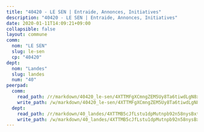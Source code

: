 ```yaml
---
title: "40420 - LE SEN | Entraide, Annonces, Initiatives"
description: "40420 - LE SEN | Entraide, Annonces, Initiatives"
date: 2020-01-11T14:09:21+09:00
collapsible: false
layout: commune
comm:
  nom: "LE SEN"
  slug: le-sen
  cp: "40420"
dept:
  nom: "Landes"
  slug: landes
  num: "40"
peerpad:
  comm:
    read_path: /r/markdown/40420_le-sen/4XTTMFgXCmngZEM5Uy8Ta6tiwdLgN8xC55PwY57Hm1ifAEbKs
    write_path: /w/markdown/40420_le-sen/4XTTMFgXCmngZEM5Uy8Ta6tiwdLgN8xC55PwY57Hm1ifAEbKs-K3TgTswJVWVnsAZvkj9bzzR9bmDDxkbJyAG1aSno92pUhDH6QLxEaqvrHJtjR3iQFKXcis9HC2zjX5KBhK28M4s2BNDQLDfZCG2ogD2vbQwmvQS3EZhQ7FQ5qZUmoUfnL7Q2oMvu
  dept:
    read_path: /r/markdown/40_landes/4XTTMB5cJfLstu1dpMutnpb92n58nysBxt2LvNHp8iFa2he7h
    write_path: /w/markdown/40_landes/4XTTMB5cJfLstu1dpMutnpb92n58nysBxt2LvNHp8iFa2he7h-K3TgUvrqNj5GqBsxRXbDQxXTucun7uHSVZWT5C8CgQNaESTTE4cfR63JCubPGiKkKruc9dwpRJsb8aWPbJoGCdC5JVr33cPSqpb1rkjpoPrBPEdrj3zMya2yHWSYgr5GG1nyDstK
---
```



